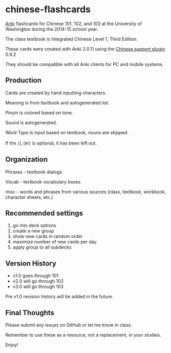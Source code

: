 chinese-flashcards
====================

[Anki](http://ankisrs.net) flashcards for Chinese 101, 102, and 103 at the University of Washington during the 2014-15 school year.

The class textbook is Integrated Chinese Level 1, Third Edition.

These cards were created with Anki 2.0.11 using the [Chinese support plugin](https://ankiweb.net/shared/info/3448800906) 0.9.2

They should be compatible with all Anki clients for PC and mobile systems.


Production
--------------------------------------------------
Cards are created by hand inputting characters.

Meaning is from textbook and autogenerated list.

Pinyin is colored based on tone.

Sound is autogenerated.

Word Type is input based on textbook, nouns are skipped.

If the 儿 (ér) is optional, it has been left out.


Organization
--------------------------------------------------

Phrases - textbook dialogs

Vocab - textbook vocabulary boxes

misc - words and phrases from various sources (class, textbook, workbook, character sheets, etc.)


Recommended settings
--------------------------------------------------
1. go into deck options
2. create a new group
3. show new cards in random order
4. maximize number of new cards per day
5. apply group to all subdecks


Version History
--------------------------------------------------
- v1.0 goes through 101
- v2.0 will go through 102
- v3.0 will go through 103

Pre v1.0 revision history will be added in the future.


Final Thoughts
--------------------------------------------------
Please submit any issues on GitHub or let me know in class.

Remember to use these as a resource, not a replacement, in your studies.

Enjoy!

